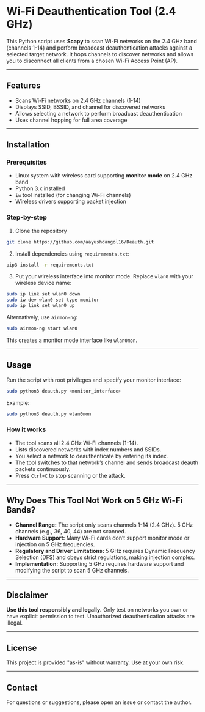 # Wi-Fi Deauthentication Tool (2.4 GHz)

This Python script uses **Scapy** to scan Wi-Fi networks on the 2.4 GHz band (channels 1-14) and perform broadcast deauthentication attacks against a selected target network. It hops channels to discover networks and allows you to disconnect all clients from a chosen Wi-Fi Access Point (AP).

---

## Features

- Scans Wi-Fi networks on 2.4 GHz channels (1-14)  
- Displays SSID, BSSID, and channel for discovered networks  
- Allows selecting a network to perform broadcast deauthentication  
- Uses channel hopping for full area coverage  

---

## Installation

### Prerequisites

- Linux system with wireless card supporting **monitor mode** on 2.4 GHz band  
- Python 3.x installed  
- `iw` tool installed (for changing Wi-Fi channels)  
- Wireless drivers supporting packet injection  

### Step-by-step

1. Clone the repository
```bash
git clone https://github.com/aayushdangol16/Deauth.git
```
2. Install dependencies using `requirements.txt`:

```bash
pip3 install -r requirements.txt
```

3. Put your wireless interface into monitor mode. Replace `wlan0` with your wireless device name:

```bash
sudo ip link set wlan0 down
sudo iw dev wlan0 set type monitor
sudo ip link set wlan0 up
```

Alternatively, use `airmon-ng`:

```bash
sudo airmon-ng start wlan0
```

This creates a monitor mode interface like `wlan0mon`.

---

## Usage

Run the script with root privileges and specify your monitor interface:

```bash
sudo python3 deauth.py <monitor_interface>
```

Example:

```bash
sudo python3 deauth.py wlan0mon
```

### How it works

- The tool scans all 2.4 GHz Wi-Fi channels (1-14).  
- Lists discovered networks with index numbers and SSIDs.  
- You select a network to deauthenticate by entering its index.  
- The tool switches to that network’s channel and sends broadcast deauth packets continuously.  
- Press `Ctrl+C` to stop scanning or the attack.

---

## Why Does This Tool Not Work on 5 GHz Wi-Fi Bands?

- **Channel Range:** The script only scans channels 1-14 (2.4 GHz). 5 GHz channels (e.g., 36, 40, 44) are not scanned.  
- **Hardware Support:** Many Wi-Fi cards don’t support monitor mode or injection on 5 GHz frequencies.  
- **Regulatory and Driver Limitations:** 5 GHz requires Dynamic Frequency Selection (DFS) and obeys strict regulations, making injection complex.  
- **Implementation:** Supporting 5 GHz requires hardware support and modifying the script to scan 5 GHz channels.

---

## Disclaimer

**Use this tool responsibly and legally.** Only test on networks you own or have explicit permission to test. Unauthorized deauthentication attacks are illegal.

---

## License

This project is provided "as-is" without warranty. Use at your own risk.

---

## Contact

For questions or suggestions, please open an issue or contact the author.
